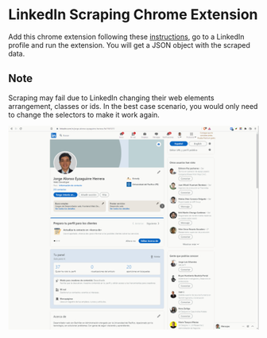 # LinkedIn Scraping Chrome Extension 

Add this chrome extension following these [instructions](https://developer.chrome.com/docs/extensions/mv3/getstarted/#manifest), go to a LinkedIn profile and run the extension. You will get a JSON object with the scraped data.

## Note
Scraping may fail due to LinkedIn changing their web elements arrangement, classes or ids. In the best case scenario, you would only need to change the selectors to make it work again.

![LinkedIn-Scraping](./linkedin-scraping.gif)